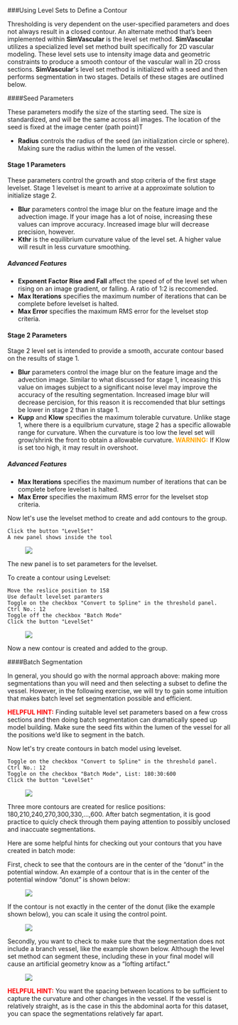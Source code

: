 ###Using Level Sets to Define a Contour

Thresholding is very dependent on the user-specified parameters and does not always result in a closed contour. An alternate method that’s been implemented within **SimVascular** is the level set method. **SimVascular** utilizes a specialized level set method built specifically for 2D vascular modeling. These level sets use to intensity image data and geometric constraints to produce a smooth contour of the vascular wall in 2D cross sections. **SimVascular**'s level set method is initialized with a seed and then performs segmentation in two stages.  Details of these stages are outlined below.

####Seed Parameters

These parameters modify the size of the starting seed. The size is standardized, and will be the same across all images. The location of the seed is fixed at the image center (path point)T

+ **Radius** controls the radius of the seed (an initialization circle or sphere).  Making sure the radius within the lumen of the vessel.

#### Stage 1 Parameters

These parameters control the growth and stop criteria of the first stage levelset.  Stage 1 levelset is meant to arrive at a approximate solution to initialize stage 2. 

+ **Blur** parameters control the image blur on the feature image and the advection image.  If your image has a lot of noise, increasing these values can improve accuracy. Increased image blur will decrease precision, however.
+ **Kthr** is the equilibrium curvature value of the level set. A higher value will result in less curvature smoothing.

##### Advanced Features

+ **Exponent Factor Rise and Fall** affect the speed of of the level set when rising on an image gradient, or falling.  A ratio of 1:2 is reccomended.
+ **Max Iterations** specifies the maximum number of iterations that can be complete before levelset is halted.
+ **Max Error** specifies the maximum RMS error for the levelset stop criteria.

#### Stage 2 Parameters

Stage 2 level set is intended to provide a smooth, accurate contour based on the results of stage 1.

+ **Blur** parameters control the image blur on the feature image and the advection image. Similar to what discussed for stage 1, inceasing this value on images subject to a significant noise level may improve the accuracy of the resulting segmentation. Increased image blur will decrease percision, for this reason it is reccomended that blur settings be lower in stage 2 than in stage 1.
+ **Kupp** and **Klow** specifies the maximum tolerable curvature. Unlike stage 1, where there is a equilbrium curvature, stage 2 has a specific allowable range for curvature.  When the curvature is too low the level set will grow/shrink the front to obtain a allowable curvature. <font color="orange">**WARNING:**</font> If Klow is set too high, it may result in overshoot.

##### Advanced Features

+ **Max Iterations** specifies the maximum number of iterations that can be complete before levelset is halted.
+ **Max Error** specifies the maximum RMS error for the levelset stop criteria.


Now let's use the levelset method to create and add contours to the group.

	Click the button "LevelSet"
	A new panel shows inside the tool

<figure>
  <img class="svImg svImgSm"  src="documentation/modeling/imgs/segmentation/levelsetpanel.png"> 
  <figcaption class="svCaption" ></figcaption>
</figure>

The new panel is to set parameters for the levelset.

To create a contour using Levelset:

	Move the reslice position to 158
	Use default levelset paramters
	Toggle on the checkbox "Convert to Spline" in the threshold panel.
	Ctrl No.: 12
	Toggle off the checkbox "Batch Mode"
	Click the button "LevelSet"

<figure>
  <img class="svImg svImgLg"  src="documentation/modeling/imgs/segmentation/levelset.png"> 
  <figcaption class="svCaption" ></figcaption>
</figure>

Now a new contour is created and added to the group.

####Batch Segmentation

In general, you should go with the normal approach above: making more segmentations than you will need and then selecting a subset to define the vessel. However, in the following exercise, we will try to gain some intuition that makes batch level set segmentation possible and efficient.


<font color="red">**HELPFUL HINT:**</font> Finding suitable level set parameters based on a few cross sections and then doing batch segmentation can dramatically speed up model building. Make sure the seed fits within the lumen of the vessel for all the positions we’d like to segment in the batch. 

Now let's try  create contours in batch model using levelset. 

	Toggle on the checkbox "Convert to Spline" in the threshold panel.
	Ctrl No.: 12
	Toggle on the checkbox "Batch Mode", List: 180:30:600
	Click the button "LevelSet"

<figure>
  <img class="svImg svImgLg"  src="documentation/modeling/imgs/segmentation/levelsetbatch.png"> 
  <figcaption class="svCaption" ></figcaption>
</figure>

Three more contours are created for reslice positions: 180,210,240,270,300,330,...,600. After batch segmentation, it is good practice to quicly check through them paying attention to possibly unclosed and inaccuate segmentations.

Here are some helpful hints for checking out your contours that you have created in batch mode:

First, check to see that the contours are in the center of the “donut” in the potential window. An example of a contour that is in the center of the potential window “donut” is shown below:

<figure>
  <img class="svImg svImgSm"  src="documentation/modeling/imgs/segmentation/batchexample1.jpg"> 
  <figcaption class="svCaption" ></figcaption>
</figure>

If the contour is not exactly in the center of the donut (like the example shown below), you can scale it using the control point.

<figure>
  <img class="svImg svImgSm"  src="documentation/modeling/imgs/segmentation/batchexample2.jpg"> 
  <figcaption class="svCaption" ></figcaption>
</figure>

Secondly, you want to check to make sure that the segmentation does not include a branch vessel, like the example shown below.  Although the level set method can segment these, including these in your final model will cause an artificial geometry know as a “lofting artifact.” 

<!-- You can fix these types of segmentations using the techniques described in [Section: Copying and Pasting Contours](#modelingCopyingPastingContours). -->

<figure>
  <img class="svImg svImgSm"  src="documentation/modeling/imgs/segmentation/batchexample3.jpg"> 
  <figcaption class="svCaption" ></figcaption>
</figure>

<font color="red">**HELPFUL HINT:** </font>   You want the spacing between locations to be sufficient to capture the curvature and other changes in the vessel.  If the vessel is relatively straight, as is the case in this the abdominal aorta for this dataset, you can space the segmentations relatively far apart.